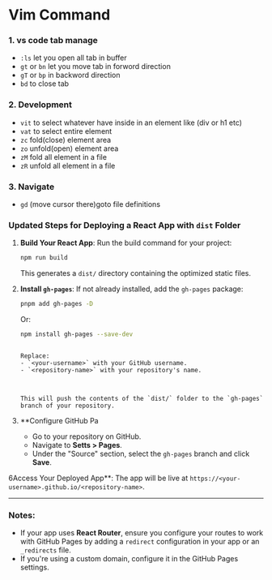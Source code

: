 # Vim Command
### 1. vs code tab manage
* `:ls` let you open all tab in buffer
* `gt` or `bn` let you move tab in forword direction
* `gT` or `bp` in backword direction
* `bd` to close tab
### 2. Development
* `vit` to select whatever have inside in an element like (div or h1 etc)
* `vat` to select entire element
* `zc` fold(close) element area
* `zo` unfold(open) element area
* `zM` fold all element in a file
* `zR` unfold all element in a file
### 3. Navigate
* `gd` (move cursor there)goto file definitions



### Updated Steps for Deploying a React App with `dist` Folder

1. **Build Your React App**:
   Run the build command for your project:
   ```bash
   npm run build
   ```
   This generates a `dist/` directory containing the optimized static files.

2. **Install `gh-pages`**:
   If not already installed, add the `gh-pages` package:
   ```bash
   pnpm add gh-pages -D
   ```
   Or:
   ```bash
   npm install gh-pages --save-dev
   ```


   ```

   Replace:
   - `<your-username>` with your GitHub username.
   - `<repository-name>` with your repository's name.


   
   This will push the contents of the `dist/` folder to the `gh-pages` branch of your repository.

5. **Configure GitHub Pa
   - Go to your repository on GitHub.
   - Navigate to **Setts > Pages**.
   - Under the "Source" section, select the `gh-pages` branch and click **Save**.

6Access Your Deployed App**:
   The app will be live at `https://<your-username>.github.io/<repository-name>`.

---

### Notes:
- If your app uses **React Router**, ensure you configure your routes to work with GitHub Pages by adding a `redirect` configuration in your app or an `_redirects` file.
- If you're using a custom domain, configure it in the GitHub Pages settings.



